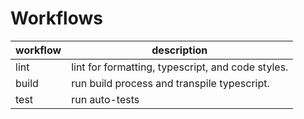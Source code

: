 # Workflows

| workflow | description                                       |
| -------- | ------------------------------------------------- |
| lint     | lint for formatting, typescript, and code styles. |
| build    | run build process and transpile typescript.       |
| test     | run auto-tests                                    |
